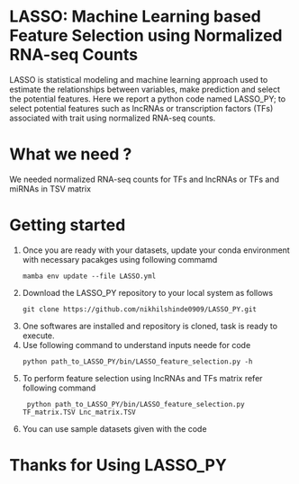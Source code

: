 # LASSO: Machine Learning based Feature Selection using Normalized RNA-seq Counts
LASSO is statistical modeling and machine learning approach used to estimate the relationships between variables, make prediction and select the potential features. Here we report a python code named LASSO_PY; to select potential features such as lncRNAs or transcription factors (TFs) associated with trait using normalized RNA-seq counts.

# What we need ?
We needed normalized RNA-seq counts for TFs and lncRNAs or TFs and miRNAs in TSV matrix

# Getting started 
1. Once you are ready with your datasets, update your conda environment with necessary pacakges using following commamd
   ```
   mamba env update --file LASSO.yml
   ```
2. Download the LASSO_PY repository to your local system as follows
   ```
   git clone https://github.com/nikhilshinde0909/LASSO_PY.git
   ```
3. One softwares are installed and repository is cloned, task is ready to execute.
4. Use following command to understand inputs neede for code
   ```
   python path_to_LASSO_PY/bin/LASSO_feature_selection.py -h
   ```
5. To perform feature selection using lncRNAs and TFs matrix refer following command
   ```
    python path_to_LASSO_PY/bin/LASSO_feature_selection.py TF_matrix.TSV Lnc_matrix.TSV
   ```
6. You can use sample datasets given with the code


# Thanks for Using LASSO_PY
